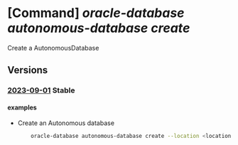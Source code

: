 # [Command] _oracle-database autonomous-database create_

Create a AutonomousDatabase

## Versions

### [2023-09-01](/Resources/mgmt-plane/L3N1YnNjcmlwdGlvbnMve30vcmVzb3VyY2Vncm91cHMve30vcHJvdmlkZXJzL29yYWNsZS5kYXRhYmFzZS9hdXRvbm9tb3VzZGF0YWJhc2VzL3t9/2023-09-01.xml) **Stable**

<!-- mgmt-plane /subscriptions/{}/resourcegroups/{}/providers/oracle.database/autonomousdatabases/{} 2023-09-01 -->

#### examples

- Create an Autonomous database
    ```bash
        oracle-database autonomous-database create --location <location> --autonomousdatabasename <name> --resource-group <resource_group> --subnet-id /<subnet_id> --display-name <display_name> --compute-model ECPU --compute-count <compute_count> --data-storage-size-in-gbs <storage_size> --license-model <BringYourOwnLicense/LicenseIncluded> --db-workload <OLTP> --admin-password <password> --db-version 19c --character-set AL32UTF8 --ncharacter-set AL16UTF16 --vnet-id <virtual network id> --regular
    ```
